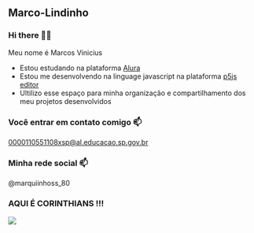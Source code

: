 ## Marco-Lindinho
### Hi there 👋🖤

Meu nome é Marcos Vinicius

 - Estou estudando na plataforma [Alura](https://www.alura.com.br/)
 - Estou me desenvolvendo na linguage javascript na plataforma [p5js editor](https://editor.p5js.org/)
 - Ultilizo esse espaço para minha organização e compartilhamento dos meu projetos desenvolvidos


### Você entrar em contato comigo 📫
0000110551108xsp@al.educacao.sp.gov.br


### Minha rede social 📫
@marquiinhoss_80


### AQUI É CORINTHIANS !!!


![](https://media1.tenor.com/m/g0kMau3yfwUAAAAC/renato-augusto-melhor-meia-do-brasil-renato-augusto-melhor-meio-campista-do-brasil.gif)
